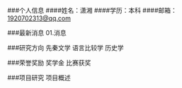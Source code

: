 ###个人信息
####姓名：潇湘
####学历：本科
####邮箱：1920702313@qq.com

###最新消息
01.消息

###研究方向
先秦文学
语言比较学
历史学

###荣誉奖励
奖学金
比赛获奖

###项目研究
项目概述
